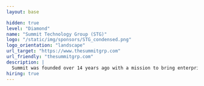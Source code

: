```yaml
---
layout: base

hidden: true
level: "Diamond"
name: "Summit Technology Group (STG)"
logo: "/static/img/sponsors/STG_condensed.png"
logo_orientation: "landscape"
url_target: "https://www.thesummitgrp.com"
url_friendly: "thesummitgrp.com"
description: |
  Summit was founded over 14 years ago with a mission to bring enterprise class IT services to the mid-tier commercial market. We are Bankers, Cloud Engineers, and Technologists. Our business helps organizations execute progressive technology strategies. We believe that these strategies should leverage modern public cloud platforms and automation capabilities. Profitable since inception, Summit has formed a unique partnership with industry leaders focused on helping financial institutions of all sizes modernize their technology and back-office operations. <br/> <br/> With the support of the American Bankers Association, and Cape Cod 5 Cents Savings Bank, Summit services a diverse portfolio of Banking and Credit Union customers. Summit is one of the few technology organizations focused on helping connect clients while fostering collaboration on industry trends.
hiring: true
---
```

